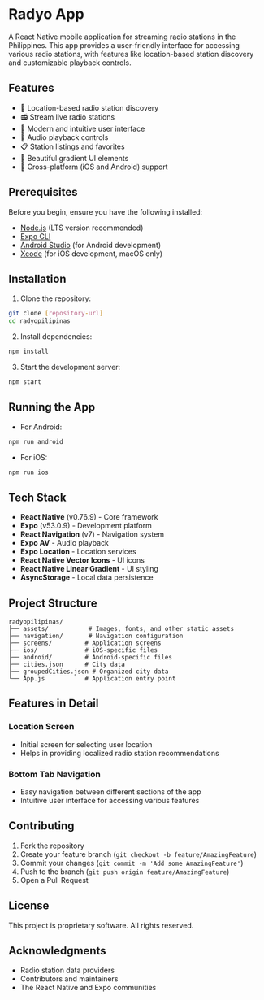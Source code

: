 # Radyo App

A React Native mobile application for streaming radio stations in the Philippines. This app provides a user-friendly interface for accessing various radio stations, with features like location-based station discovery and customizable playback controls.

## Features

- 📍 Location-based radio station discovery
- 📻 Stream live radio stations
- 📱 Modern and intuitive user interface
- 🎵 Audio playback controls
- 📋 Station listings and favorites
- 🌈 Beautiful gradient UI elements
- 📱 Cross-platform (iOS and Android) support

## Prerequisites

Before you begin, ensure you have the following installed:
- [Node.js](https://nodejs.org/) (LTS version recommended)
- [Expo CLI](https://docs.expo.dev/get-started/installation/)
- [Android Studio](https://developer.android.com/studio) (for Android development)
- [Xcode](https://developer.apple.com/xcode/) (for iOS development, macOS only)

## Installation

1. Clone the repository:
```bash
git clone [repository-url]
cd radyopilipinas
```

2. Install dependencies:
```bash
npm install
```

3. Start the development server:
```bash
npm start
```

## Running the App

- For Android:
```bash
npm run android
```

- For iOS:
```bash
npm run ios
```

## Tech Stack

- **React Native** (v0.76.9) - Core framework
- **Expo** (v53.0.9) - Development platform
- **React Navigation** (v7) - Navigation system
- **Expo AV** - Audio playback
- **Expo Location** - Location services
- **React Native Vector Icons** - UI icons
- **React Native Linear Gradient** - UI styling
- **AsyncStorage** - Local data persistence

## Project Structure

```
radyopilipinas/
├── assets/           # Images, fonts, and other static assets
├── navigation/       # Navigation configuration
├── screens/         # Application screens
├── ios/             # iOS-specific files
├── android/         # Android-specific files
├── cities.json      # City data
├── groupedCities.json # Organized city data
└── App.js           # Application entry point
```

## Features in Detail

### Location Screen
- Initial screen for selecting user location
- Helps in providing localized radio station recommendations

### Bottom Tab Navigation
- Easy navigation between different sections of the app
- Intuitive user interface for accessing various features

## Contributing

1. Fork the repository
2. Create your feature branch (`git checkout -b feature/AmazingFeature`)
3. Commit your changes (`git commit -m 'Add some AmazingFeature'`)
4. Push to the branch (`git push origin feature/AmazingFeature`)
5. Open a Pull Request

## License

This project is proprietary software. All rights reserved.

## Acknowledgments

- Radio station data providers
- Contributors and maintainers
- The React Native and Expo communities 
